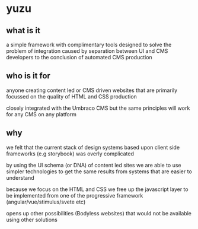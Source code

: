 # yuzu

## what is it

a simple framework with complimentary tools designed to solve the problem of integration caused by separation between UI and CMS developers to the conclusion of automated CMS production

## who is it for

anyone creating content led or CMS driven websites that are primarily focussed on the quality of HTML and CSS production 

closely integrated with the Umbraco CMS but the same principles will work for any CMS on any platform

## why

we felt that the current stack of design systems based upon client side frameworks (e.g storybook) was overly complicated

by using the UI schema (or DNA) of content led sites we are able to use simpler technologies to get the same results from systems that are easier to understand 

because we focus on the HTML and CSS we free up the javascript layer to be implemented from one of the progressive framework (angular/vue/stimulus/svete etc)

opens up other possibilities (Bodyless websites) that would not be available using other solutions  